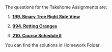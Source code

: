 The questions for the Takehome Assignments are:

1. [**199. Binary Tree Right Side View**](https://leetcode.com/problems/binary-tree-right-side-view/description/)

2. [**994. Rotting Oranges**](https://leetcode.com/problems/rotting-oranges/description/)

3. [**210. Course Schedule II**](https://leetcode.com/problems/course-schedule-ii/description/)


You can find the solutions in Homework Folder.